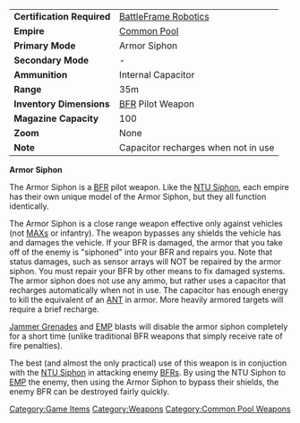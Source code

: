 |                            |                                                             |
| -------------------------- | ----------------------------------------------------------- |
| **Certification Required** | [BattleFrame Robotics](../vehicles/BattleFrame_Robotics.md) |
| **Empire**                 | [Common Pool](../terminology/Common_Pool.md)                |
| **Primary Mode**           | Armor Siphon                                                |
| **Secondary Mode**         | \-                                                          |
| **Ammunition**             | Internal Capacitor                                          |
| **Range**                  | 35m                                                         |
| **Inventory Dimensions**   | [BFR](../vehicles/BattleFrame_Robotics.md) Pilot Weapon     |
| **Magazine Capacity**      | 100                                                         |
| **Zoom**                   | None                                                        |
| **Note**                   | Capacitor recharges when not in use                         |

**Armor Siphon**

The Armor Siphon is a [BFR](../vehicles/BattleFrame_Robotics.md) pilot weapon. Like the [NTU
Siphon](NTU_Siphon.md), each empire has their own unique model
of the Armor Siphon, but they all function identically.

The Armor Siphon is a close range weapon effective only against vehicles
(not [MAXs](../items/Mechanized_Assault_Exo-Suit.md) or infantry). The weapon bypasses any
shields the vehicle has and damages the vehicle. If your BFR is damaged,
the armor that you take off of the enemy is "siphoned" into your BFR and
repairs you. Note that status damages, such as sensor arrays will NOT be
repaired by the armor siphon. You must repair your BFR by other means to
fix damaged systems. The armor siphon does not use any ammo, but rather
uses a capacitor that recharges automatically when not in use. The
capacitor has enough energy to kill the equivalent of an
[ANT](../vehicles/Advanced_Nanite_Transport.md) in armor. More heavily armored targets will
require a brief recharge.

[Jammer Grenades](Jammer_Grenade.md) and [EMP](../commands/EMP.md)
blasts will disable the armor siphon completely for a short time (unlike
traditional BFR weapons that simply receive rate of fire penalties).

The best (and almost the only practical) use of this weapon is in
conjuction with the [NTU Siphon](NTU_Siphon.md) in attacking
enemy [BFRs](../vehicles/BattleFrame_Robotics.md). By using the NTU Siphon to
[EMP](../commands/EMP.md) the enemy, then using the Armor Siphon to bypass
their shields, the enemy BFR can be destroyed fairly quickly.

[Category:Game Items](../Category:Game_Items.md)
[Category:Weapons](../Category:Weapons.md) [Category:Common Pool
Weapons](../Category:Common_Pool_Weapons.md)
